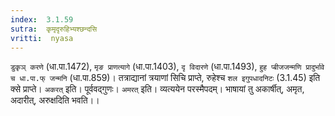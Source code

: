 ```yaml
---
index:  3.1.59
sutra:  कृमृदृरुहिभ्यश्छन्दसि
vritti:  nyasa
---
```


`डुकृञ् करणे` (धा.पा.1472), `मृङ प्राणत्यागे` (धा.पा.1403), `दृ विदारणे` (धा.पा.1493), `हुह प्बीजजन्मणि प्रादुर्भावे च धा.पा.फ् जन्मनि` (धा.पा.859)। तत्राद्यानां त्रयाणां सिचि प्राप्ते, रुहेश्च `शल इगुपधादनिटः` (3.1.45) इति क्से प्राप्ते। `अकरत्` इति। पूर्ववद्गुणः। `अमरत्` इति। व्यत्ययेन परस्मैपदम्। भाषायां तु अकार्षीत्, अमृत, अदारीत्, अरुक्षदिति भवति।।

